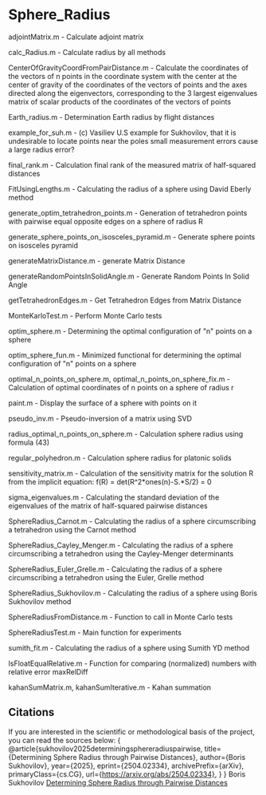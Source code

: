# Sphere_Radius

adjointMatrix.m - Calculate adjoint matrix

calc_Radius.m - Calculate radius by all methods

CenterOfGravityCoordFromPairDistance.m - Calculate the coordinates of the vectors of n points in the coordinate system
                                         with the center at the center of gravity of the coordinates of the vectors of points
                                         and the axes directed along the eigenvectors, corresponding to the 3 largest eigenvalues
                                         matrix of scalar products of the coordinates of the vectors of points

Earth_radius.m - Determination Earth radius by flight distances

example_for_suh.m - (c) Vasiliev U.S example for Sukhovilov,
                    that it is undesirable to locate points near the poles
                    small measurement errors cause a large radius error?

final_rank.m - Calculation final rank of the measured matrix of half-squared distances

FitUsingLengths.m - Calculating the radius of a sphere using David Eberly method

generate_optim_tetrahedron_points.m - Generation of tetrahedron points with pairwise equal opposite edges 
                                      on a sphere of radius R

generate_sphere_points_on_isosceles_pyramid.m - Generate sphere points on isosceles pyramid

generateMatrixDistance.m - generate Matrix Distance

generateRandomPointsInSolidAngle.m - Generate Random Points In Solid Angle

getTetrahedronEdges.m - Get Tetrahedron Edges from Matrix Distance

MonteKarloTest.m - Perform Monte Carlo tests

optim_sphere.m - Determining the optimal configuration of "n" points on a sphere

optim_sphere_fun.m - Minimized functional for determining the optimal configuration 
                     of "n" points on a sphere

optimal_n_points_on_sphere.m, optimal_n_points_on_sphere_fix.m - Calculation of optimal 
                                                                 coordinates of n points on a sphere of radius r

paint.m - Display the surface of a sphere with points on it

pseudo_inv.m - Pseudo-inversion of a matrix using SVD

radius_optimal_n_points_on_sphere.m - Calculation sphere radius using formula (43)

regular_polyhedron.m - Calculation sphere radius for platonic solids

sensitivity_matrix.m - Calculation of the sensitivity matrix for the solution R from the implicit equation: 
                       f(R) = det(R^2*ones(n)-S.*S/2) = 0

sigma_eigenvalues.m - Calculating the standard deviation of the eigenvalues of the matrix of half-squared pairwise distances

SphereRadius_Carnot.m - Calculating the radius of a sphere circumscribing a tetrahedron using the Carnot method

SphereRadius_Cayley_Menger.m - Calculating the radius of a sphere circumscribing a tetrahedron using the Cayley-Menger determinants

SphereRadius_Euler_Grelle.m - Calculating the radius of a sphere circumscribing a tetrahedron using the Euler, Grelle method

SphereRadius_Sukhovilov.m - Calculating the radius of a sphere using Boris Sukhovilov method

SphereRadiusFromDistance.m - Function to call in Monte Carlo tests

SphereRadiusTest.m - Main function for experiments

sumith_fit.m - Calculating the radius of a sphere using Sumith YD method

IsFloatEqualRelative.m - Function for comparing (normalized) numbers with relative error maxRelDiff

kahanSumMatrix.m, kahanSumIterative.m - Kahan summation

## Citations

If you are interested in the scientific or methodological basis of the project, you can read the sources below:
{
@article{sukhovilov2025determiningsphereradiuspairwise,
         title={Determining Sphere Radius through Pairwise Distances}, 
         author={Boris Sukhovilov},
         year={2025},
         eprint={2504.02334},
         archivePrefix={arXiv},
         primaryClass={cs.CG},
         url={https://arxiv.org/abs/2504.02334}, 
}
}
Boris Sukhovilov [Determining Sphere Radius through Pairwise Distances](https://arxiv.org/abs/2504.02334)
